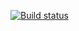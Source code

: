 [![Build status](https://ci.appveyor.com/api/projects/status/rciujgcppyr7qbb2?svg=true)](https://ci.appveyor.com/project/nikitasmg/ahj-chat-front)
